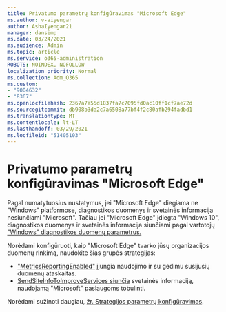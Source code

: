 ```yaml
---
title: Privatumo parametrų konfigūravimas "Microsoft Edge"
ms.author: v-aiyengar
author: AshaIyengar21
manager: dansimp
ms.date: 03/24/2021
ms.audience: Admin
ms.topic: article
ms.service: o365-administration
ROBOTS: NOINDEX, NOFOLLOW
localization_priority: Normal
ms.collection: Adm_O365
ms.custom:
- "9004632"
- "8367"
ms.openlocfilehash: 2367a7a55d1837fa7c7095fd0ac10ff1cf7ae72d
ms.sourcegitcommit: db908b3da2c7a6508a77bf4f2c80afb294fadbd1
ms.translationtype: MT
ms.contentlocale: lt-LT
ms.lasthandoff: 03/29/2021
ms.locfileid: "51405103"
---
```

# <a name="configure-privacy-settings-in-microsoft-edge"></a>Privatumo parametrų konfigūravimas "Microsoft Edge"

Pagal numatytuosius nustatymus, jei "Microsoft Edge" diegiama ne "Windows" platformose, diagnostikos duomenys ir svetainės informacija nesiunčiami "Microsoft". Tačiau jei "Microsoft Edge" įdiegta "Windows 10", diagnostikos duomenys ir svetainės informacija siunčiami pagal vartotojų ["Windows" diagnostikos duomenų parametrus.](https://go.microsoft.com/fwlink/?linkid=2132472)

Norėdami konfigūruoti, kaip "Microsoft Edge" tvarko jūsų organizacijos duomenų rinkimą, naudokite šias grupės strategijas:
- ["MetricsReportingEnabled"](https://go.microsoft.com/fwlink/?linkid=2132470) įjungia naudojimo ir su gedimu susijusių duomenų ataskaitas.
- [SendSiteInfoToImproveServices siunčia](https://go.microsoft.com/fwlink/?linkid=2132470) svetainės informaciją, naudojamą "Microsoft" paslaugoms tobulinti.

Norėdami sužinoti daugiau, [žr. Strategijos parametrų konfigūravimas](https://go.microsoft.com/fwlink/?linkid=2132577).
